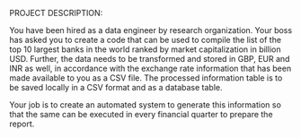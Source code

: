 PROJECT DESCRIPTION:

You have been hired as a data engineer by research organization. Your boss has asked you to create a code that can be used to compile the list of the top 10 largest banks in the world ranked by market capitalization in billion USD. 
Further, the data needs to be transformed and stored in GBP, EUR and INR as well, in accordance with the exchange rate information that has been made available to you as a CSV file. 
The processed information table is to be saved locally in a CSV format and as a database table.

Your job is to create an automated system to generate this information so that the same can be executed in every financial quarter to prepare the report.


